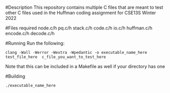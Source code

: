 #Description
This repository contains multiple C files that are meant to test other C files used in the Huffman coding assignment for CSE13S Winter 2022

#Files required
node.c/h
pq.c/h
stack.c/h
code.c/h
io.c/h
huffman.c/h
encode.c/h
decode.c/h

#Running
Run the following:

```
clang -Wall -Werror -Wextra -Wpedantic -o executable_name_here  test_file_here  c_file_you_want_to_test_here  
```
Note that this can be included in a Makefile as well if your directory has one

#Building
```
./executable_name_here
```
